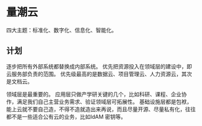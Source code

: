 # 量潮云

四大主题：标准化、数字化、信息化、智能化。

## 计划

逐步把所有外部系统都替换成内部系统。
优先把资源投入在领域层的建设中，即云服务部负责的范围。
优先级最高的是数据云、项目管理云、人力资源云，其次是文档云。

领域层是最重要的。
应用层只做产学研关键的几个，比如科研、课程、企业协作，满足我们自己主营业务需求、验证领域层可拓展性。
基础设施层都是包袱，能上云就不要自己造，不得不造就造出来再说，而且尽量开源、尽量私有化，往往都不是一些适合公有云的业务，比如IdAM 密钥等。
